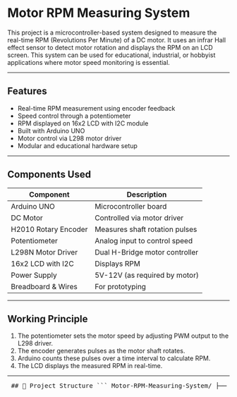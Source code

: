 # Motor RPM Measuring System

This project is a microcontroller-based system designed to measure the real-time RPM (Revolutions Per Minute) of a DC motor. It uses an infrar Hall effect sensor to detect motor rotation and displays the RPM on an LCD screen. This system can be used for educational, industrial, or hobbyist applications where motor speed monitoring is essential.

---

## Features

- Real-time RPM measurement using encoder feedback
- Speed control through a potentiometer
- RPM displayed on 16x2 LCD with I2C module
- Built with Arduino UNO
- Motor control via L298 motor driver
- Modular and educational hardware setup

---

## Components Used

| Component            | Description                         |
|---------------------|-------------------------------------|
| Arduino UNO          | Microcontroller board               |
| DC Motor             | Controlled via motor driver         |
| H2010 Rotary Encoder | Measures shaft rotation pulses      |
| Potentiometer        | Analog input to control speed       |
| L298N Motor Driver   | Dual H-Bridge motor controller      |
| 16x2 LCD with I2C    | Displays RPM                        |
| Power Supply         | 5V-12V (as required by motor)       |
| Breadboard & Wires   | For prototyping                     |

---

## Working Principle

1. The potentiometer sets the motor speed by adjusting PWM output to the L298 driver.
2. The encoder generates pulses as the motor shaft rotates.
3. Arduino counts these pulses over a time interval to calculate RPM.
4. The LCD displays the measured RPM in real-time.

---

<pre> ## 📁 Project Structure ``` Motor-RPM-Measuring-System/ ├── RPM_Measurement.ino # Arduino code file ├── README.md # This file ├── LICENSE # MIT license ``` </pre>
